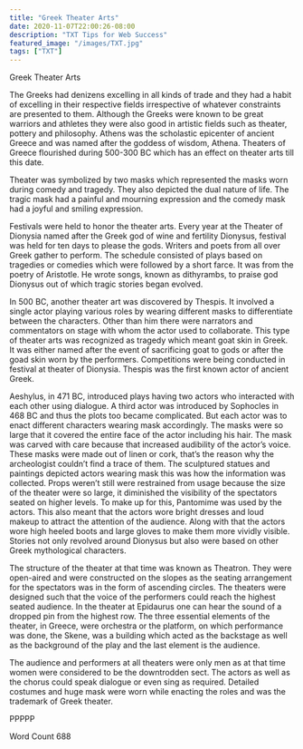 ```yaml
---
title: "Greek Theater Arts"
date: 2020-11-07T22:00:26-08:00
description: "TXT Tips for Web Success"
featured_image: "/images/TXT.jpg"
tags: ["TXT"]
---
```


Greek Theater Arts


The Greeks had denizens excelling in all kinds of trade and they had a habit of excelling in their respective fields irrespective of whatever constraints are presented to them. Although the Greeks were known to be great warriors and athletes they were also good in artistic fields such as theater, pottery and philosophy. Athens was the scholastic epicenter of ancient Greece and was named after the goddess of wisdom, Athena.  Theaters of Greece flourished during 500-300 BC which has an effect on theater arts till this date.

Theater was symbolized by two masks which represented the masks worn during comedy and tragedy. They also depicted the dual nature of life. The tragic mask had a painful and mourning expression and the comedy mask had a joyful and smiling expression. 

Festivals were held to honor the theater arts. Every year at the Theater of Dionysia named after the Greek god of wine and fertility Dionysus, festival was held for ten days to please the gods. Writers and poets from all over Greek gather to perform. The schedule consisted of plays based on tragedies or comedies which were followed by a short farce. It was from the poetry of Aristotle. He wrote songs, known as dithyrambs, to praise god Dionysus out of which tragic stories began evolved. 

In 500 BC, another theater art was discovered by Thespis. It involved a single actor playing various roles by wearing different masks to differentiate between the characters. Other than him there were narrators and commentators on stage with whom the actor used to collaborate. This type of theater arts was recognized as tragedy which meant goat skin in Greek. It was either named after the event of sacrificing goat to gods or after the goad skin worn by the performers. Competitions were being conducted in festival at theater of Dionysia. Thespis was the first known actor of ancient Greek.

Aeshylus, in 471 BC, introduced plays having two actors who interacted with each other using dialogue. A third actor was introduced by Sophocles in 468 BC and thus the plots too became complicated. But each actor was to enact different characters wearing mask accordingly. The masks were so large that it covered the entire face of the actor including his hair. The mask was carved with care because that increased audibility of the actor’s voice. These masks were made out of linen or cork, that’s the reason why the archeologist couldn’t find a trace of them. The sculptured statues and paintings depicted actors wearing mask this was how the information was collected. Props weren’t still were restrained from usage because the size of the theater were so large, it diminished the visibility of the spectators seated on higher levels. To make up for this, Pantomime was used by the actors. This also meant that the actors wore bright dresses and loud makeup to attract the attention of the audience. Along with that the actors wore high heeled boots and large gloves to make them more vividly visible. Stories not only revolved around Dionysus but also were based on other Greek mythological characters. 

The structure of the theater at that time was known as Theatron. They were open-aired and were constructed on the slopes as the seating arrangement for the spectators was in the form of ascending circles. The theaters were designed such that the voice of the performers could reach the highest seated audience. In the theater at Epidaurus one can hear the sound of a dropped pin from the highest row. The three essential elements of the theater, in Greece, were orchestra or the platform, on which performance was done, the Skene, was a building which acted as the backstage as well as the background of the play and the last element is the audience.

The audience and performers at all theaters were only men as at that time women were considered to be the downtrodden sect.  The actors as well as the chorus could speak dialogue or even sing as required. Detailed costumes and huge mask were worn while enacting the roles and was the trademark of Greek theater. 

PPPPP

Word Count 688

